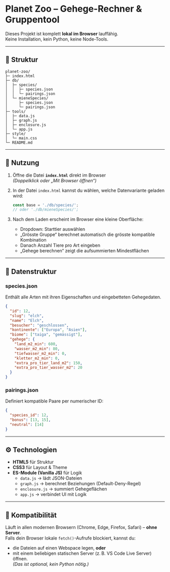 # Planet Zoo – Gehege-Rechner & Gruppentool

Dieses Projekt ist komplett **lokal im Browser** lauffähig.  
Keine Installation, kein Python, keine Node-Tools.

---

## 📂 Struktur

```
planet-zoo/
├─ index.html
├─ db/
│  ├─ species/
│  │  ├─ species.json
│  │  └─ pairings.json
│  └─ mieneSpecies/
│     ├─ species.json
│     └─ pairings.json
├─ tools/
│  ├─ data.js
│  ├─ graph.js
│  ├─ enclosure.js
│  └─ app.js
├─ style/
│  └─ main.css
└─ README.md
```

---

## 🚀 Nutzung

1. Öffne die Datei **`index.html`** direkt im Browser  
   *(Doppelklick oder „Mit Browser öffnen“)*

2. In der Datei `index.html` kannst du wählen, welche Datenvariante geladen wird:
   ```js
   const base = './db/species/';
   // oder './db/mieneSpecies/';
   ```

3. Nach dem Laden erscheint im Browser eine kleine Oberfläche:

   - Dropdown: Starttier auswählen  
   - „Grösste Gruppe“ berechnet automatisch die grösste kompatible Kombination  
   - Danach Anzahl Tiere pro Art eingeben  
   - „Gehege berechnen“ zeigt die aufsummierten Mindestflächen

---

## 💾 Datenstruktur

### species.json

Enthält alle Arten mit ihren Eigenschaften und eingebetteten Gehegedaten.

```json
{
  "id": 12,
  "slug": "elch",
  "name": "Elch",
  "besucher": "geschlossen",
  "kontinente": ["Europa", "Asien"],
  "biome": ["taiga", "gemässigt"],
  "gehege": {
    "land_m2_min": 600,
    "wasser_m2_min": 80,
    "tiefwasser_m2_min": 0,
    "kletter_m2_min": 0,
    "extra_pro_tier_land_m2": 150,
    "extra_pro_tier_wasser_m2": 20
  }
}
```

### pairings.json

Definiert kompatible Paare per numerischer ID:

```json
{
  "species_id": 12,
  "bonus": [13, 15],
  "neutral": [14]
}
```

---

## ⚙️ Technologien

- **HTML5** für Struktur  
- **CSS3** für Layout & Theme  
- **ES-Module (Vanilla JS)** für Logik  
  - `data.js` → lädt JSON-Dateien  
  - `graph.js` → berechnet Beziehungen (Default-Deny-Regel)  
  - `enclosure.js` → summiert Gehegeflächen  
  - `app.js` → verbindet UI mit Logik

---

## 🧩 Kompatibilität

Läuft in allen modernen Browsern (Chrome, Edge, Firefox, Safari) – **ohne Server**.  
Falls dein Browser lokale `fetch()`-Aufrufe blockiert, kannst du:
- die Dateien auf einen Webspace legen, **oder**
- mit einem beliebigen statischen Server (z. B. VS Code Live Server) öffnen.  
  *(Das ist optional, kein Python nötig.)*
